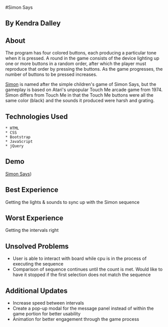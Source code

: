 #Simon Says
## By Kendra Dalley

## About

The program has four colored buttons, each producing a particular tone when it is pressed. A round in the game consists of the device lighting up one or more buttons in a random order, after which the player must reproduce that order by pressing the buttons. As the game progresses, the number of buttons to be pressed increases.

[Simon](https://en.wikipedia.org/wiki/Simon_(game)) is named after the simple children's game of Simon Says, but the gameplay is based on Atari's unpopular Touch Me arcade game from 1974. Simon differs from Touch Me in that the Touch Me buttons were all the same color (black) and the sounds it produced were harsh and grating.

## Technologies Used

    * HTML
    * CSS
    * Bootstrap
    * JavaScript
    * jQuery

## Demo
[Simon Says](https://kendradalley.github.io/simon-says/))

## Best Experience
Getting the lights & sounds to sync up with the Simon sequence

## Worst Experience
Getting the intervals right

## Unsolved Problems

* User is able to interact with board while cpu is in the process of executing the sequence
* Comparison of sequence continues until the count is met. Would like to have it stopped if the first selection does not match the sequence

## Additional Updates
* Increase speed between intervals
* Create a pop-up modal for the message panel instead of within the game portion for better usability
* Animation for better engagement through the game process
